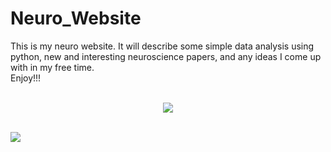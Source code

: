 # Neuro_Website
This is my neuro website. It will describe some simple data analysis using python, new and interesting neuroscience papers, and any ideas I come up with in my free time.<br />
Enjoy!!!
<br />
<br />
<p align="center">
  <img src="https://media.giphy.com/media/1xOPBBsnLiUt5QD4Mi/giphy.gif" />
</p>
<br />
<a href="https://github.com/abdulolagunju19/github-readme-stats">
 <img align="center" src="https://github-readme-stats.vercel.app/api/pin/?username=abdulolagunju19&repo=github-readme-stats" />
</a>
